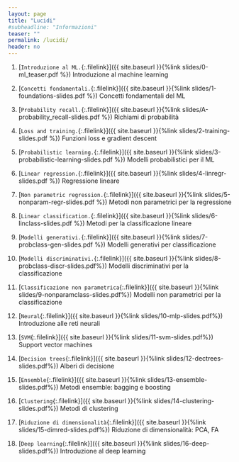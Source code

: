 ```yaml
---
layout: page
title: "Lucidi"
#subheadline: "Informazioni"
teaser: ""
permalink: /lucidi/
header: no
---
```


1. [`Introduzione al ML.`{:.filelink}]({{ site.baseurl }}{%link slides/0-ml_teaser.pdf %}) Introduzione al machine learning

1. [`Concetti fondamentali.`{:.filelink}]({{ site.baseurl }}{%link slides/1-foundations-slides.pdf %}) Concetti fondamentali del ML

1. [`Probability recall.`{:.filelink}]({{ site.baseurl }}{%link slides/A-probability_recall-slides.pdf %}) Richiami di probabilità

1. [`Loss and training.`{:.filelink}]({{ site.baseurl }}{%link slides/2-training-slides.pdf %}) Funzioni loss e gradient descent

1. [`Probabilistic learning.`{:.filelink}]({{ site.baseurl }}{%link slides/3-probabilistic-learning-slides.pdf %}) Modelli probabilistici per il ML

1. [`Linear regression.`{:.filelink}]({{ site.baseurl }}{%link slides/4-linregr-slides.pdf %}) Regressione lineare

1. [`Non parametric regression.`{:.filelink}]({{ site.baseurl }}{%link slides/5-nonparam-regr-slides.pdf %}) Metodi non parametrici per la regressione

1. [`Linear classification.`{:.filelink}]({{ site.baseurl }}{%link slides/6-linclass-slides.pdf %}) Metodi per la classificazione lineare

1. [`Modelli generativi.`{:.filelink}]({{ site.baseurl }}{%link slides/7-probclass-gen-slides.pdf %}) Modelli generativi per classificazione

1. [`Modelli discriminativi.`{:.filelink}]({{ site.baseurl }}{%link slides/8-probclass-discr-slides.pdf%}) Modelli discriminativi per la classificazione

1. [`Classificazione non parametrica`{:.filelink}]({{ site.baseurl }}{%link slides/9-nonparamclass-slides.pdf%}) Modelli non parametrici per la classificazione

1. [`Neural`{:.filelink}]({{ site.baseurl }}{%link slides/10-mlp-slides.pdf%}) Introduzione alle reti neurali

1. [`SVM`{:.filelink}]({{ site.baseurl }}{%link slides/11-svm-slides.pdf%}) Support vector machines

1. [`Decision trees`{:.filelink}]({{ site.baseurl }}{%link slides/12-dectrees-slides.pdf%}) Alberi di decisione

1. [`Ensemble`{:.filelink}]({{ site.baseurl }}{%link slides/13-ensemble-slides.pdf%}) Metodi ensemble: bagging e boosting

1. [`Clustering`{:.filelink}]({{ site.baseurl }}{%link slides/14-clustering-slides.pdf%}) Metodi di clustering

1. [`Riduzione di dimensionalità`{:.filelink}]({{ site.baseurl }}{%link slides/15-dimred-slides.pdf%}) Riduzione di dimensionalità: PCA, FA

1. [`Deep learning`{:.filelink}]({{ site.baseurl }}{%link slides/16-deep-slides.pdf%}) Introduzione al deep learning